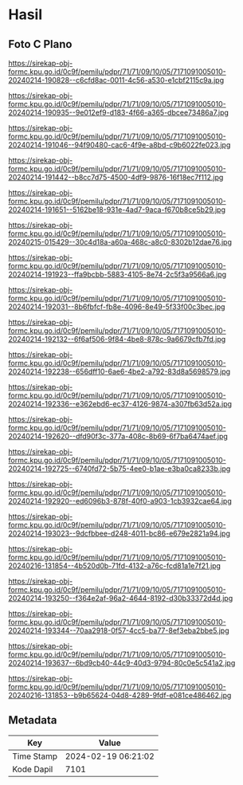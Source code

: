 # Hasil

## Foto C Plano

https://sirekap-obj-formc.kpu.go.id/0c9f/pemilu/pdpr/71/71/09/10/05/7171091005010-20240214-190828--c6cfd8ac-0011-4c56-a530-e1cbf2115c9a.jpg

https://sirekap-obj-formc.kpu.go.id/0c9f/pemilu/pdpr/71/71/09/10/05/7171091005010-20240214-190935--9e012ef9-d183-4f66-a365-dbcee73486a7.jpg

https://sirekap-obj-formc.kpu.go.id/0c9f/pemilu/pdpr/71/71/09/10/05/7171091005010-20240214-191046--94f90480-cac6-4f9e-a8bd-c9b6022fe023.jpg

https://sirekap-obj-formc.kpu.go.id/0c9f/pemilu/pdpr/71/71/09/10/05/7171091005010-20240214-191442--b8cc7d75-4500-4df9-9876-16f18ec7f112.jpg

https://sirekap-obj-formc.kpu.go.id/0c9f/pemilu/pdpr/71/71/09/10/05/7171091005010-20240214-191651--5162be18-931e-4ad7-9aca-f670b8ce5b29.jpg

https://sirekap-obj-formc.kpu.go.id/0c9f/pemilu/pdpr/71/71/09/10/05/7171091005010-20240215-015429--30c4d18a-a60a-468c-a8c0-8302b12dae76.jpg

https://sirekap-obj-formc.kpu.go.id/0c9f/pemilu/pdpr/71/71/09/10/05/7171091005010-20240214-191923--ffa9bcbb-5883-4105-8e74-2c5f3a9566a6.jpg

https://sirekap-obj-formc.kpu.go.id/0c9f/pemilu/pdpr/71/71/09/10/05/7171091005010-20240214-192031--8b6fbfcf-fb8e-4096-8e49-5f33f00c3bec.jpg

https://sirekap-obj-formc.kpu.go.id/0c9f/pemilu/pdpr/71/71/09/10/05/7171091005010-20240214-192132--6f6af506-9f84-4be8-878c-9a6679cfb7fd.jpg

https://sirekap-obj-formc.kpu.go.id/0c9f/pemilu/pdpr/71/71/09/10/05/7171091005010-20240214-192238--656dff10-6ae6-4be2-a792-83d8a5698579.jpg

https://sirekap-obj-formc.kpu.go.id/0c9f/pemilu/pdpr/71/71/09/10/05/7171091005010-20240214-192336--e362ebd6-ec37-4126-9874-a307fb63d52a.jpg

https://sirekap-obj-formc.kpu.go.id/0c9f/pemilu/pdpr/71/71/09/10/05/7171091005010-20240214-192620--dfd90f3c-377a-408c-8b69-6f7ba6474aef.jpg

https://sirekap-obj-formc.kpu.go.id/0c9f/pemilu/pdpr/71/71/09/10/05/7171091005010-20240214-192725--6740fd72-5b75-4ee0-b1ae-e3ba0ca8233b.jpg

https://sirekap-obj-formc.kpu.go.id/0c9f/pemilu/pdpr/71/71/09/10/05/7171091005010-20240214-192920--ed6096b3-878f-40f0-a903-1cb3932cae64.jpg

https://sirekap-obj-formc.kpu.go.id/0c9f/pemilu/pdpr/71/71/09/10/05/7171091005010-20240214-193023--9dcfbbee-d248-4011-bc86-e679e2821a94.jpg

https://sirekap-obj-formc.kpu.go.id/0c9f/pemilu/pdpr/71/71/09/10/05/7171091005010-20240216-131854--4b520d0b-71fd-4132-a76c-fcd81a1e7f21.jpg

https://sirekap-obj-formc.kpu.go.id/0c9f/pemilu/pdpr/71/71/09/10/05/7171091005010-20240214-193250--f364e2af-96a2-4644-8192-d30b33372d4d.jpg

https://sirekap-obj-formc.kpu.go.id/0c9f/pemilu/pdpr/71/71/09/10/05/7171091005010-20240214-193344--70aa2918-0f57-4cc5-ba77-8ef3eba2bbe5.jpg

https://sirekap-obj-formc.kpu.go.id/0c9f/pemilu/pdpr/71/71/09/10/05/7171091005010-20240214-193637--6bd9cb40-44c9-40d3-9794-80c0e5c541a2.jpg

https://sirekap-obj-formc.kpu.go.id/0c9f/pemilu/pdpr/71/71/09/10/05/7171091005010-20240216-131853--b9b65624-04d8-4289-9fdf-e081ce486462.jpg


## Metadata

| Key        | Value               |
| ---------- | ------------------- |
| Time Stamp | 2024-02-19 06:21:02 |
| Kode Dapil | 7101                |



